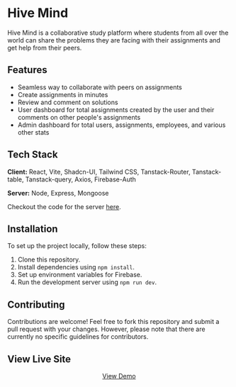 # Hive Mind

Hive Mind is a collaborative study platform where students from all over the world can share the problems they are facing with their assignments and get help from their peers.

## Features
- Seamless way to collaborate with peers on assignments
- Create assignments in minutes
- Review and comment on solutions
- User dashboard for total assignments created by the user and their comments on other people's assignments
- Admin dashboard for total users, assignments, employees, and various other stats

## Tech Stack

**Client:** React, Vite, Shadcn-UI, Tailwind CSS, Tanstack-Router, Tanstack-table, Tanstack-query, Axios, Firebase-Auth

**Server:** Node, Express, Mongoose 

Checkout the code for the server [here](https://github.com/frustrated018/Hive-Mind-Server).

## Installation
To set up the project locally, follow these steps:
1. Clone this repository.
2. Install dependencies using `npm install`.
3. Set up environment variables for Firebase.
4. Run the development server using `npm run dev`.


## Contributing
Contributions are welcome! Feel free to fork this repository and submit a pull request with your changes. However, please note that there are currently no specific guidelines for contributors.


## View Live Site

<div align="center">
<a href="https://hive-mind-nine.vercel.app">View Demo</a>
<div/>
